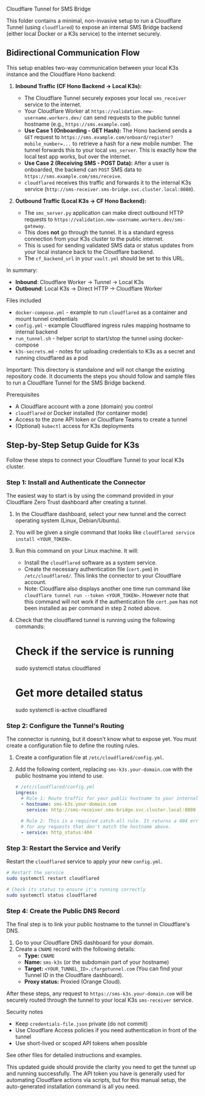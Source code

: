 Cloudflare Tunnel for SMS Bridge

This folder contains a minimal, non-invasive setup to run a Cloudflare Tunnel (using `cloudflared`) to expose an internal SMS Bridge backend (either local Docker or a K3s service) to the internet securely.

## Bidirectional Communication Flow

This setup enables two-way communication between your local K3s instance and the Cloudflare Hono backend:

1.  **Inbound Traffic (CF Hono Backend -> Local K3s):**
    *   The Cloudflare Tunnel securely exposes your local `sms_receiver` service to the internet.
    *   Your Cloudflare Worker at `https://validation.new-username.workers.dev/` can send requests to the public tunnel hostname (e.g., `https://sms.example.com`).
    *   **Use Case 1 (Onboarding - GET Hash):** The Hono backend sends a `GET` request to `https://sms.example.com/onboard/register?mobile_number=...` to retrieve a hash for a new mobile number. The tunnel forwards this to your local `sms_server`. This is exactly how the local test app works, but over the internet.
    *   **Use Case 2 (Receiving SMS - POST Data):** After a user is onboarded, the backend can `POST` SMS data to `https://sms.example.com/sms/receive`.
    *   `cloudflared` receives this traffic and forwards it to the internal K3s service (`http://sms-receiver.sms-bridge.svc.cluster.local:8080`).

2.  **Outbound Traffic (Local K3s -> CF Hono Backend):**
    *   The `sms_server.py` application can make direct outbound HTTP requests to `https://validation.new-username.workers.dev/sms-gateway`.
    *   This does **not** go through the tunnel. It is a standard egress connection from your K3s cluster to the public internet.
    *   This is used for sending validated SMS data or status updates from your local instance back to the Cloudflare backend.
    *   The `cf_backend_url` in your `vault.yml` should be set to this URL.

In summary:
- **Inbound**: Cloudflare Worker -> Tunnel -> Local K3s
- **Outbound**: Local K3s -> Direct HTTP -> Cloudflare Worker

Files included
- `docker-compose.yml` - example to run `cloudflared` as a container and mount tunnel credentials
- `config.yml` - example Cloudflared ingress rules mapping hostname to internal backend
- `run_tunnel.sh` - helper script to start/stop the tunnel using docker-compose
- `k3s-secrets.md` - notes for uploading credentials to K3s as a secret and running cloudflared as a pod

Important: This directory is standalone and will not change the existing repository code. It documents the steps you should follow and sample files to run a Cloudflare Tunnel for the SMS Bridge backend.

Prerequisites
- A Cloudflare account with a zone (domain) you control
- `cloudflared` or Docker installed (for container mode)
- Access to the zone API token or Cloudflare Teams to create a tunnel
- (Optional) `kubectl` access for K3s deployments

## Step-by-Step Setup Guide for K3s

Follow these steps to connect your Cloudflare Tunnel to your local K3s cluster.

### Step 1: Install and Authenticate the Connector

The easiest way to start is by using the command provided in your Cloudflare Zero Trust dashboard after creating a tunnel.

1.  In the Cloudflare dashboard, select your new tunnel and the correct operating system (Linux, Debian/Ubuntu).
2.  You will be given a single command that looks like `cloudflared service install <YOUR_TOKEN>`.
3.  Run this command on your Linux machine. It will:
    *   Install the `cloudflared` software as a system service.
    *   Create the necessary authentication file (`cert.pem`) in `/etc/cloudflared/`. This links the connector to your Cloudflare account.
    *  Note: Cloudflare also displays another one time run command like `cloudflare tunnel run --token <YOUR_TOKEN>`. However note that this command will not work if the authentication file `cert.pem` has not been installed as per command in step 2 noted above.
4. Check that the cloudflared tunnel is running using the following commands:
    # Check if the service is running
    sudo systemctl status cloudflared

    # Get more detailed status
    sudo systemctl is-active cloudflared

### Step 2: Configure the Tunnel's Routing

The connector is running, but it doesn't know what to expose yet. You must create a configuration file to define the routing rules.

1.  Create a configuration file at `/etc/cloudflared/config.yml`.
2.  Add the following content, replacing `sms-k3s.your-domain.com` with the public hostname you intend to use.

    ```yaml
    # /etc/cloudflared/config.yml
    ingress:
      # Rule 1: Route traffic for your public hostname to your internal K3s service.
      - hostname: sms-k3s.your-domain.com
        service: http://sms-receiver.sms-bridge.svc.cluster.local:8080
      
      # Rule 2: This is a required catch-all rule. It returns a 404 error
      # for any requests that don't match the hostname above.
      - service: http_status:404
    ```

### Step 3: Restart the Service and Verify

Restart the `cloudflared` service to apply your new `config.yml`.

```bash
# Restart the service
sudo systemctl restart cloudflared

# Check its status to ensure it's running correctly
sudo systemctl status cloudflared
```

### Step 4: Create the Public DNS Record

The final step is to link your public hostname to the tunnel in Cloudflare's DNS.

1.  Go to your Cloudflare DNS dashboard for your domain.
2.  Create a `CNAME` record with the following details:
    *   **Type:** `CNAME`
    *   **Name:** `sms-k3s` (or the subdomain part of your hostname)
    *   **Target:** `<YOUR_TUNNEL_ID>.cfargotunnel.com` (You can find your Tunnel ID in the Cloudflare dashboard).
    *   **Proxy status:** Proxied (Orange Cloud).

After these steps, any request to `https://sms-k3s.your-domain.com` will be securely routed through the tunnel to your local K3s `sms-receiver` service.

Security notes
- Keep `credentials-file.json` private (do not commit)
- Use Cloudflare Access policies if you need authentication in front of the tunnel
- Use short-lived or scoped API tokens when possible

See other files for detailed instructions and examples.

This updated guide should provide the clarity you need to get the tunnel up and running successfully. The API token you have is generally used for automating Cloudflare actions via scripts, but for this manual setup, the auto-generated installation command is all you need.